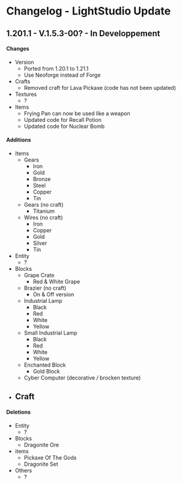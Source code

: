 # Changelog - LightStudio Update

## 1.201.1 -  V.1.5.3-00? - In Developpement

#### Changes
   - Version
      - Ported from 1.20.1 to 1.21.1
      - Use Neoforge instead of Forge
   - Crafts
      - Removed craft for Lava Pickaxe (code has not been updated)
   - Textures
      - ?
   - Items
      - Frying Pan can now be used like a weapon 
      - Updated code for Recall Potion
      - Updated code for Nuclear Bomb

#### Additions
   - Items
      - Gears
         - Iron
         - Gold
         - Bronze
         - Steel
         - Copper
         - Tin
      - Gears (no craft)
         - Titanium
      - Wires (no craft)
         - Iron
         - Copper
         - Gold
         - Silver
         - Tin
   - Entity
      - ?
   - Blocks
      - Grape Crate
         - Red & White Grape
      - Brazier (no craft)
         - On & Off version
      - Industrial Lamp
         - Black
         - Red
         - White
         - Yellow
      - Small Industrial Lamp
         - Black
         - Red
         - White
         - Yellow
      - Enchanted Block
         - Gold Block
      - Cyber Computer (decorative / brocken texture)
   - Craft
      -

#### Deletions
   - Entity   
      - ?
   - Blocks  
      - Dragonite Ore
   - items   
      - Pickaxe Of The Gods
      - Dragonite Set
   - Others
      - ?
